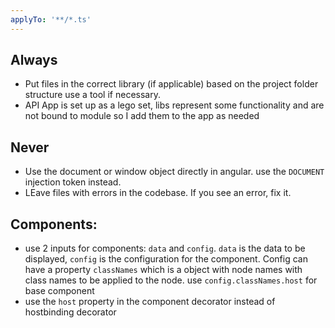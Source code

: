 ```yaml
---
applyTo: '**/*.ts'
---
```


## Always

- Put files in the correct library (if applicable) based on the project folder structure use a tool if necessary.
- API App is set up as a lego set, libs represent some functionality and are not bound to module so I add them to the app as needed

## Never

- Use the document or window object directly in angular. use the `DOCUMENT` injection token instead.
- LEave files with errors in the codebase. If you see an error, fix it.

## Components:

- use 2 inputs for components: `data` and `config`. `data` is the data to be displayed, `config` is the configuration for the component. Config can have a property `classNames` which is a object with node names with class names to be applied to the node. use `config.classNames.host` for base component
- use the `host` property in the component decorator instead of hostbinding decorator